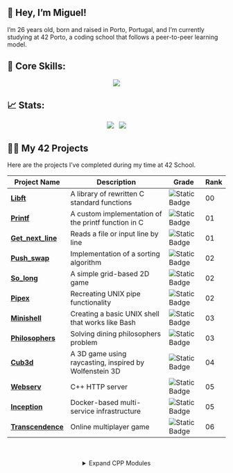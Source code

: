 ## 👋 Hey, I’m Miguel!
I’m 26 years old, born and raised in Porto, Portugal, and I’m currently studying at 42 Porto, a coding school that follows a peer-to-peer learning model.

## 🚀 Core Skills:
<p align="center">
  <a href="https://skillicons.dev">
    <img src="https://skillicons.dev/icons?i=git,c,cpp,js,html,css,tailwind,react,mongodb,linux,bash,docker" />
  
  </a>
</p>


## 📈 Stats:
<p align="center">
  <img src="https://github-readme-streak-stats.herokuapp.com/?user=m3irel3s&theme=github_dark&hide_border=true&border_radius=10"/>&nbsp;&nbsp;
  <img src="https://github-readme-stats.vercel.app/api/top-langs/?username=m3irel3s&theme=github_dark&hide_border=true&border_radius=10&layout=compact"/>
</p>


## 👨‍💻 My 42 Projects

Here are the projects I’ve completed during my time at 42 School.
<div align="center">

| **Project Name**                                             | **Description**                                      | **Grade**                                                                 | **Rank** |
|--------------------------------------------------------------|------------------------------------------------------|---------------------------------------------------------------------------|----------|
| **[Libft](https://github.com/m3irel3s/42_Libft)**                | A library of rewritten C standard functions         | ![Static Badge](https://img.shields.io/badge/125%2F100-%2328a745?style=flat) | 00 |
| **[Printf](https://github.com/m3irel3s/42_Ft_Printf)**           | A custom implementation of the printf function in C | ![Static Badge](https://img.shields.io/badge/100%2F100-%2328a745?style=flat) | 01 |
| **[Get_next_line](https://github.com/m3irel3s/42_Get_next_line)**| Reads a file or input line by line                  | ![Static Badge](https://img.shields.io/badge/125%2F100-%2328a745?style=flat) | 01 |
| **[Push_swap](https://github.com/m3irel3s/42_Push_swap)**        | Implementation of a sorting algorithm               | ![Static Badge](https://img.shields.io/badge/96%2F100-%2328a745?style=flat)  | 02 |
| **[So_long](https://github.com/m3irel3s/42_So_long)**            | A simple grid-based 2D game                         | ![Static Badge](https://img.shields.io/badge/125%2F100-%2328a745?style=flat) | 02 |
| **[Pipex](https://github.com/m3irel3s/42_Pipex)**                | Recreating UNIX pipe functionality                  | ![Static Badge](https://img.shields.io/badge/100%2F100-%2328a745?style=flat) | 02 |
| **[Minishell](https://github.com/m3irel3s/42_Minishell)**        | Creating a basic UNIX shell that works like Bash    | ![Static Badge](https://img.shields.io/badge/99%2F100-%2328a745?style=flat)  | 03 |
| **[Philosophers](https://github.com/m3irel3s/42_Philosophers)**  | Solving dining philosophers problem                 | ![Static Badge](https://img.shields.io/badge/100%2F100-%2328a745?style=flat) | 03 |
| **[Cub3d](https://github.com/m3irel3s/42_Cub3d)**                | A 3D game using raycasting, inspired by Wolfenstein 3D | ![Static Badge](https://img.shields.io/badge/125%2F100-%2328a745?style=flat) | 04 |
| **[Webserv](https://github.com/m3irel3s/42_Webserv)**                | C++ HTTP server | ![Static Badge](https://img.shields.io/badge/100%2F100-%2328a745?style=flat) | 05 |
| **[Inception](https://github.com/m3irel3s/42_Inception)**                | Docker-based multi-service infrastructure | ![Static Badge](https://img.shields.io/badge/IN%20PROGRESS-yellow) | 05 |
| **[Transcendence](https://github.com/m3irel3s/StarCendence)**                | Online multiplayer game | ![Static Badge](https://img.shields.io/badge/IN%20PROGRESS-yellow) | 06 |


<details style="margin-top: 50px;">
<summary>Expand CPP Modules</summary>

| **Project Name** | **Description** | **Grade** | **Rank** |
|------------------|-----------------|-----------|----------|
| **[CPP Module 00](link)** | C++ basics | ![Static Badge](https://img.shields.io/badge/100%2F100-%2328a745?style=flat) | 04 |
| **[CPP Module 01](link)** | Memory allocation, references | ![Static Badge](https://img.shields.io/badge/100%2F100-%2328a745?style=flat) | 04 |
| **[CPP Module 02](link)** | Operator overloading,  Orthodox Canonical class introduction | ![Static Badge](https://img.shields.io/badge/80%2F100-%2328a745?style=flat) | 04 |
| **[CPP Module 03](link)** | Inheritance, abstract classes | ![Static Badge](https://img.shields.io/badge/100%2F100-%2328a745?style=flat) | 04 |
| **[CPP Module 04](link)** | Polymorphism, abstract Classes, and Interfaces | ![Static Badge](https://img.shields.io/badge/80%2F100-%2328a745?style=flat) | 04 |
| **[CPP Module 05](link)** | Exceptions and error handling | ![Static Badge](https://img.shields.io/badge/100%2F100-%2328a745?style=flat) | 05 |
| **[CPP Module 06](link)** | Casting (static, dynamic, etc.) | ![Static Badge](https://img.shields.io/badge/100%2F100-%2328a745?style=flat) | 05 |
| **[CPP Module 07](link)** | Templates | ![Static Badge](https://img.shields.io/badge/100%2F100-%2328a745?style=flat) | 05 |
| **[CPP Module 08](link)** | Algorithms and containers | ![Static Badge](https://img.shields.io/badge/100%2F100-%2328a745?style=flat) | 05 |
| **[CPP Module 09](link)** | Algorithms and containers  | ![Static Badge](https://img.shields.io/badge/100%2F100-%2328a745?style=flat) | 05 |

</details>

</div>


<!-- ![Static Badge](https://img.shields.io/badge/IN%20PROGRESS-yellow) -->
